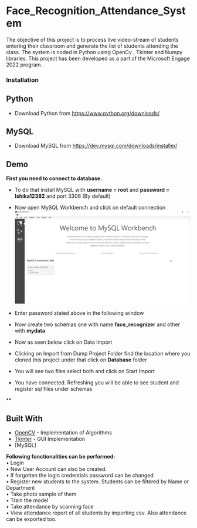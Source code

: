 # Face_Recognition_Attendance_System

The objective of this project is to process live video-stream of students entering their classroom and generate the list of students attending the class. The system is coded in Python using OpenCv , Tkinter and Numpy libraries.
This project has been developed as a part of the Microsoft Engage 2022 program.


### Installation

## Python

- Download Python from https://www.python.org/downloads/

## MySQL

- Download MySQL from https://dev.mysql.com/downloads/installer/


## Demo

**First you need to connect to database.** 
- To do that install MySQL with **username = root** and **password = Ishika12382** and port 3306 (By default)

- Now open MySQL Workbench and click on default connection
![Image](/demoimages/MySQL.png)

- Enter password stated above in the following window

- Now create two schemas one with name **face_recognizer** and other with **mydata**

- Now as seen below click on Data Import

- Clicking on Import from Dump Project Folder find the location where you cloned this project under that click on **Database** folder 

- You will see two files select both and click on Start Import

- You have connected. Refreshing you will be able to see student and register sql files under schemas

**


  





## Built With

* [OpenCV](http://docs.opencv.org/3.1.0/) - Implementation of Algorithms
* [Tkinter](https://docs.python.org/2/library/tkinter.html) - GUI Implementation
* [MySQL]

**Following functionalities can be performed: <br>**
• Login <br>
• New User Account can also be created. <br>
• If forgotten the login credentials password can be changed <br>
• Register new students to the system. Students can be filtered by Name or Department<br>
• Take photo sample of them <br>
• Train the model <br>
• Take attendance by scanning face <br>
• View attendance report of all students by importing csv. Also attendance can be exported too. <br>


